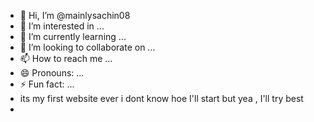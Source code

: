 - 👋 Hi, I’m @mainlysachin08
- 👀 I’m interested in ...
- 🌱 I’m currently learning ...
- 💞️ I’m looking to collaborate on ...
- 📫 How to reach me ...
- 😄 Pronouns: ...
- ⚡ Fun fact: ...
- its my first website ever i dont know hoe I'll start but yea , I'll try best
- 

<!---
mainlysachin08/mainlysachin08 is a ✨ special ✨ repository because its `README.md` (this file) appears on your GitHub profile.
You can click the Preview link to take a look at your changes.
--->
